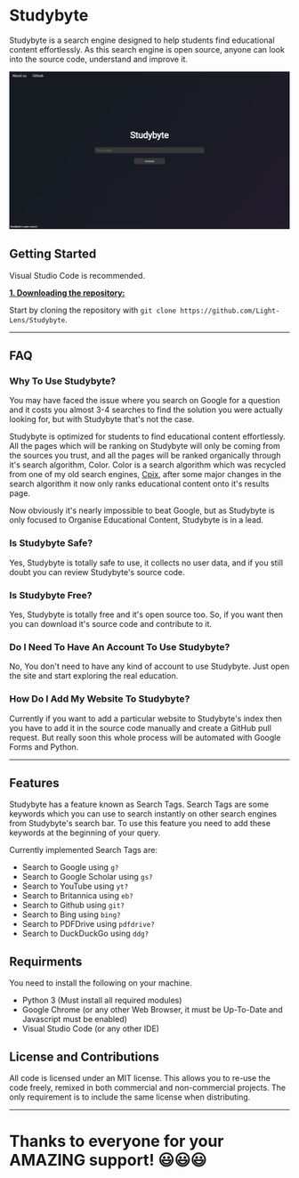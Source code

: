 # Studybyte
Studybyte is a search engine designed to help students find educational content effortlessly. As this search engine is open source, anyone can look into the source code, understand and improve it.

[![Studybyte's Homepage Screenshot](./res/Branding/Screenshot.png)](https://light-lens.github.io/Studybyte)

## Getting Started
Visual Studio Code is recommended.

<ins>**1. Downloading the repository:**</ins>

Start by cloning the repository with `git clone https://github.com/Light-Lens/Studybyte`.

***

## FAQ
### Why To Use Studybyte?
You may have faced the issue where you search on Google for a question and it costs you almost 3-4 searches to find the solution you were actually looking for, but with Studybyte that's not the case.

Studybyte is optimized for students to find educational content effortlessly. All the pages which will be ranking on Studybyte will only be coming from the sources you trust, and all the pages will be ranked organically through it's search algorithm, Color. Color is a search algorithm which was recycled from one of my old search engines, [Cpix](https://www.youtube.com/watch?v=eqpWT9X28Ls), after some major changes in the search algorithm it now only ranks educational content onto it's results page.

Now obviously it's nearly impossible to beat Google, but as Studybyte is only focused to Organise Educational Content, Studybyte is in a lead.

### Is Studybyte Safe?
Yes, Studybyte is totally safe to use, it collects no user data, and if you still doubt you can review Studybyte's source code.

### Is Studybyte Free?
Yes, Studybyte is totally free and it's open source too. So, if you want then you can download it's source code and contribute to it.

### Do I Need To Have An Account To Use Studybyte?
No, You don't need to have any kind of account to use Studybyte. Just open the site and start exploring the real education.

### How Do I Add My Website To Studybyte?
Currently if you want to add a particular website to Studybyte's index then you have to add it in the source code manually and create a GitHub pull request. But really soon this whole process will be automated with Google Forms and Python.

***

## Features
Studybyte has a feature known as Search Tags. Search Tags are some keywords which you can use to search instantly on other search engines from Studybyte's search bar. To use this feature you need to add these keywords at the beginning of your query.

Currently implemented Search Tags are:
- Search to Google using `g?`
- Search to Google Scholar using `gs?`
- Search to YouTube using `yt?`
- Search to Britannica using `eb?`
- Search to Github using `git?`
- Search to Bing using `bing?`
- Search to PDFDrive using `pdfdrive?`
- Search to DuckDuckGo using `ddg?`

## Requirments
You need to install the following on your machine.
- Python 3 (Must install all required modules)
- Google Chrome (or any other Web Browser, it must be Up-To-Date and Javascript must be enabled)
- Visual Studio Code (or any other IDE)

## License and Contributions
All code is licensed under an MIT license. This allows you to re-use the code freely, remixed in both commercial and non-commercial projects. The only requirement is to include the same license when distributing.

***

<h1>Thanks to everyone for your AMAZING support! 😃😃😃</h1>

